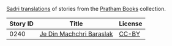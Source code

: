 [Sadri translations](https://storyweaver.org.in/search?search%5Bquery%5D=&search%5Blanguages%5D%5B%5D=Sadri) of stories from the [Pratham Books](http://prathambooks.org/) collection.

Story ID | Title | License
-------- | ----- | -------
0240 | [Je Din Machchri Baraslak](https://storyweaver.org.in/stories/4000-je-din-machchri-baraslak) | [CC-BY](https://creativecommons.org/licenses/by/4.0/)
